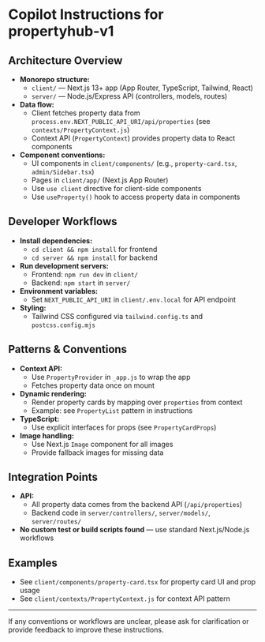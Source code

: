 # Copilot Instructions for propertyhub-v1

## Architecture Overview

- **Monorepo structure:**
  - `client/` — Next.js 13+ app (App Router, TypeScript, Tailwind, React)
  - `server/` — Node.js/Express API (controllers, models, routes)
- **Data flow:**
  - Client fetches property data from `process.env.NEXT_PUBLIC_API_URI/api/properties` (see `contexts/PropertyContext.js`)
  - Context API (`PropertyContext`) provides property data to React components
- **Component conventions:**
  - UI components in `client/components/` (e.g., `property-card.tsx`, `admin/Sidebar.tsx`)
  - Pages in `client/app/` (Next.js App Router)
  - Use `use client` directive for client-side components
  - Use `useProperty()` hook to access property data in components

## Developer Workflows

- **Install dependencies:**
  - `cd client && npm install` for frontend
  - `cd server && npm install` for backend
- **Run development servers:**
  - Frontend: `npm run dev` in `client/`
  - Backend: `npm start` in `server/`
- **Environment variables:**
  - Set `NEXT_PUBLIC_API_URI` in `client/.env.local` for API endpoint
- **Styling:**
  - Tailwind CSS configured via `tailwind.config.ts` and `postcss.config.mjs`

## Patterns & Conventions

- **Context API:**
  - Use `PropertyProvider` in `_app.js` to wrap the app
  - Fetches property data once on mount
- **Dynamic rendering:**
  - Render property cards by mapping over `properties` from context
  - Example: see `PropertyList` pattern in instructions
- **TypeScript:**
  - Use explicit interfaces for props (see `PropertyCardProps`)
- **Image handling:**
  - Use Next.js `Image` component for all images
  - Provide fallback images for missing data

## Integration Points

- **API:**
  - All property data comes from the backend API (`/api/properties`)
  - Backend code in `server/controllers/`, `server/models/`, `server/routes/`
- **No custom test or build scripts found** — use standard Next.js/Node.js workflows

## Examples

- See `client/components/property-card.tsx` for property card UI and prop usage
- See `client/contexts/PropertyContext.js` for context API pattern

---

If any conventions or workflows are unclear, please ask for clarification or provide feedback to improve these instructions.
